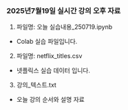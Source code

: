### 2025년7월19일 실시간 강의 오후 자료
1. 파일명: 오늘 실습내용_250719.ipynb
 - Colab 실습 파일입니다.
 
2. 파일명: netflix_titles.csv
 - 넷플릭스 실습 데이터 입니다.

3. 강의_텍스트.txt
 - 오늘 강의 순서와 설명 자료